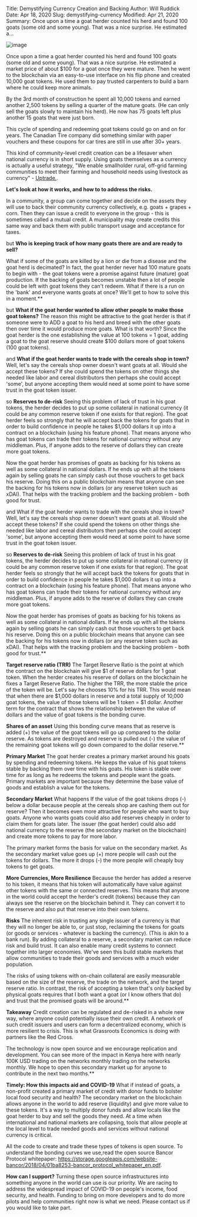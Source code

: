 Title: Demystifying Currency Creation and Backing
Author: Will Ruddick
Date: Apr 18, 2020
Slug: demystifying-currency
Modified: Apr 21, 2020
Summary: Once upon a time a goat herder counted his herd and found 100 goats (some old and some young). That was a nice surprise. He estimated a...

![image](images/blog/demystifying-currency1.webp)

Once upon a time a goat herder counted his herd and found 100 goats
(some old and some young). That was a nice surprise. He estimated a
market price of about $100 for a goat once they were mature. Then he
went to the blockchain via an easy-to-use interface on his flip phone
and created 10,000 goat tokens. He used them to pay trusted carpenters
to build a barn where he could keep more animals.

By the 3rd month of construction he spent all 10,000 tokens and earned
another 2,500 tokens by selling a quarter of the mature goats. (He can
only sell the goats slowly to maintain his herd). He now has 75 goats
left plus another 15 goats that were just born.

This cycle of spending and redeeming goat tokens could go on and on for
years. The Canadian Tire company did something similar with paper
vouchers and these coupons for car tires are still in use after 30+
years.

This kind of community-level credit creation can be a lifesaver when
national currency is in short supply. Using goats themselves as a
currency is actually a useful strategy, "We enable smallholder rural,
off-grid farming communities to meet their farming and household needs
using livestock as currency" - [Uptrade.](https://uptrade.org/).

**Let's look at how it works, and how to to address the risks.**

In a community, a group can come together and decide on the assets they
will use to back their community currency collectively, e.g. goats +
grapes + corn. Then they can issue a credit to everyone in the group -
this is sometimes called a mutual credit. A municipality may create
credits this same way and back them with public transport usage and
acceptance for taxes.

but **Who is keeping track of how many goats there are and are ready to
sell?**

What if some of the goats are killed by a lion or die from a disease and
the goat herd is decimated? In fact, the goat herder never had 100
mature goats to begin with - the goat tokens were a promise against
future (mature) goat production. If the backing of goats becomes
unstable then a lot of people could be left with goat tokens they can't
redeem. What if there is a run on the 'bank' and everyone wants goats
at once? We'll get to how to solve this in a moment.\*\*

but **What if the goat herder wanted to allow other people to make those
goat tokens?** The reason this might be attractive to the goat herder is
that if someone were to ADD a goat to his herd and breed with the other
goats then over time it would produce more goats. What is that worth?
Since the goat herder is the one establishing the value at 100 tokens =
1 goat, adding a goat to the goat reserve should create $100 dollars
more of goat tokens (100 goat tokens).

and **What if the goat herder wants to trade with the cereals shop in
town?** Well, let's say the cereals shop owner doesn't want goats at
all. Would she accept these tokens? If she could spend the tokens on
other things she needed like labor and cereal distributors then perhaps
she could accept 'some', but anyone accepting them would need at some
point to have some trust in the goat token issuer.

so **Reserves to de-risk** Seeing this problem of lack of trust in his
goat tokens, the herder decides to put up some collateral in national
currency (it could be any common reserve token if one exists for that
region). The goat herder feels so strongly that he will accept back the
tokens for goats that in order to build confidence in people he takes
$1,000 dollars it up into a contract on a blockchain (using his feature
phone). That means anyone who has goat tokens can trade their tokens for
national currency without any middleman. Plus, if anyone adds to the
reserve of dollars they can create more goat tokens.

Now the goat herder has promises of goats as backing for his tokens as
well as some collateral in national dollars. If he ends up with all the
tokens again by selling goats he can simply cash out those vouchers to
get back his reserve. Doing this on a public blockchain means that
anyone can see the backing for his tokens now in dollars (or any reserve
token such as xDAI). That helps with the tracking problem and the
backing problem - both good for trust.

and What if the goat herder wants to trade with the cereals shop in
town? Well, let's say the cereals shop owner doesn't want goats at all.
Would she accept these tokens? If she could spend the tokens on other
things she needed like labor and cereal distributors then perhaps she
could accept 'some', but anyone accepting them would need at some
point to have some trust in the goat token issuer.

so **Reserves to de-risk** Seeing this problem of lack of trust in his
goat tokens, the herder decides to put up some collateral in national
currency (it could be any common reserve token if one exists for that
region). The goat herder feels so strongly that he will accept back the
tokens for goats that in order to build confidence in people he takes
$1,000 dollars it up into a contract on a blockchain (using his feature
phone). That means anyone who has goat tokens can trade their tokens for
national currency without any middleman. Plus, if anyone adds to the
reserve of dollars they can create more goat tokens.

Now the goat herder has promises of goats as backing for his tokens as
well as some collateral in national dollars. If he ends up with all the
tokens again by selling goats he can simply cash out those vouchers to
get back his reserve. Doing this on a public blockchain means that
anyone can see the backing for his tokens now in dollars (or any reserve
token such as xDAI). That helps with the tracking problem and the
backing problem - both good for trust.\*\*

**Target reserve ratio (TRR)** The Target Reserve Ratio is the point at
which the contract on the blockchain will give $1 of reserve dollars
for 1 goat token. When the herder creates his reserve of dollars on the
blockchain he fixes a Target Reserve Ratio. The higher the TRR, the more
stable the price of the token will be. Let's say he chooses 10% for his
TRR. This would mean that when there are $1,000 dollars in reserve and
a total supply of 10,000 goat tokens, the value of those tokens will be
1 token = $1 dollar. Another term for the contract that shows the
relationship between the value of dollars and the value of goat tokens
is the bonding curve.

**Shares of an asset** Using this bonding curve means that as reserve is
added (+) the value of the goat tokens will go up compared to the dollar
reserve. As tokens are destroyed and reserve is pulled out (-) the value
of the remaining goat tokens will go down compared to the dollar
reserve.\*\*

**Primary Market** The goat herder creates a primary market around his
goats by spending and redeeming tokens. He keeps the value of his goat
tokens stable by backing them over time with his goats. His token is
stable over time for as long as he redeems the tokens and people want
the goats. Primary markets are important because they determine the base
value of goods and establish a value for the tokens.

**Secondary Market** What happens If the value of the goat tokens drops
(-) below a dollar because people at the cereals shop are cashing them
out for reserve? Then it becomes even more attractive for people who
want to buy goats. Anyone who wants goats could also add reserves
cheaply in order to claim them for goats later. The issuer (the goat
herder) could also add national currency to the reserve (the secondary
market on the blockchain) and create more tokens to pay for more labor.

The primary market forms the basis for value on the secondary market. As
the secondary market value goes up (+) more people will cash out the
tokens for dollars. The more it drops (-) the more people will cheaply
buy tokens to get goats.

**More Currencies, More Resilience** Because the herder has added a
reserve to his token, it means that his token will automatically have
value against other tokens with the same or connected reserves. This
means that anyone in the world could accept the herder's credit (tokens)
because they can always see the reserve on the blockchain behind it.
They can convert it to the reserve and also put that reserve into their
own tokens.

**Risks** The inherent risk in trusting any single issuer of a currency
is that they will no longer be able to, or just stop, reclaiming the
tokens for goats (or goods or services - whatever is backing the
currency). (This is akin to a bank run). By adding collateral to a
reserve, a secondary market can reduce risk and build trust. It can also
enable many credit systems to connect together into larger economies.
We've seen this build stable markets that allow communities to trade
their goods and services with a much wider population.

The risks of using tokens with on-chain collateral are easily measurable
based on the size of the reserve, the trade on the network, and the
target reserve ratio. In contrast, the risk of accepting a token that's
only backed by physical goats requires that I both want a goat (or I
know others that do) and trust that the promised goats will be
around.\*\*

**Takeaway** Credit creation can be regulated and de-risked in a whole
new way, where anyone could potentially issue their own credit. A
network of such credit issuers and users can form a decentralized
economy, which is more resilient to crisis. This is what Grassroots
Economics is doing with partners like the Red Cross.

The technology is now open source and we encourage replication and
development. You can see more of the impact in Kenya here with nearly
100K USD trading on the networks
monthly
trading on the networks monthly. We hope to open this secondary market
up for anyone to contribute in the next two months.\*\*

**Timely: How this impacts aid and COVID-19** What if instead of goats,
a non-profit created a primary market of credit with donor funds to
bolster local food security and health? The secondary market on the
blockchain allows anyone in the world to add reserve (liquidity) and
give more value to these tokens. It's a way to multiply donor funds and
allow locals like the goat herder to buy and sell the goods they need.
At a time when international and national markets are collapsing, tools
that allow people at the local level to trade needed goods and services
without national currency is critical.


All the code to create and trade these types of tokens is open source.
To understand the bonding curves we use,read the open source Bancor
Protocol whitepaper:
<https://storage.googleapis.com/website-bancor/2018/04/01ba8253-bancor_protocol_whitepaper_en.pdf>.

**How can I support?** Turning these open source infrastructures into
something anyone in the world can use is our priority. We are racing to
address the widespread impact of COVID-19 on people's income, food
security, and health. Funding to bring on more developers and to do more
pilots and help communities right now is what we need. Please contact us
if you would like to take part.
